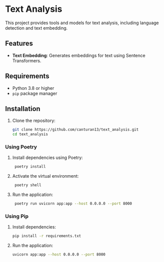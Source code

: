 # Text Analysis

This project provides tools and models for text analysis, including language detection and text embedding.

## Features

- **Text Embedding**: Generates embeddings for text using Sentence Transformers.

## Requirements

- Python 3.8 or higher
- `pip` package manager

## Installation

1. Clone the repository:
   ```bash
   git clone https://github.com/canturan13/text_analysis.git
   cd text_analysis
	 ```

### Using Poetry

1. Install dependencies using Poetry:
   ```bash
	poetry install
	 ```

2. Activate the virtual environment:
   ```bash
	poetry shell
	 ```

3. Run the application:
   ```bash
	poetry run uvicorn app:app --host 0.0.0.0 --port 8000
	 ```


### Using Pip

1. Install dependencies:

	 ```bash
	 pip install -r requirements.txt
	 ```

2. Run the application:
	 ```bash
	 uvicorn app:app --host 0.0.0.0 --port 8000
	 ```